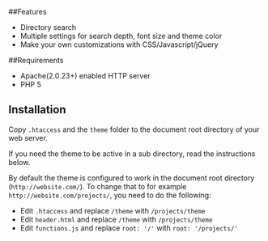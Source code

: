 ##Features

* Directory search
* Multiple settings for search depth, font size and theme color
* Make your own customizations with CSS/Javascript/jQuery

##Requirements

* Apache(2.0.23+) enabled HTTP server
* PHP 5

## Installation

Copy `.htaccess` and the `theme` folder to the document root directory of your web server.

If you need the theme to be active in a sub directory, read the instructions below.

By default the theme is configured to work in the document root directory (`http://website.com/`). 
To change that to for example `http://website.com/projects/`, you need to do the following:
 * Edit `.htaccess` and replace `/theme` with `/projects/theme`
 * Edit `header.html` and replace `/theme` with `/projects/theme`
 * Edit `functions.js` and replace `root: '/'` with `root: '/projects/'`
